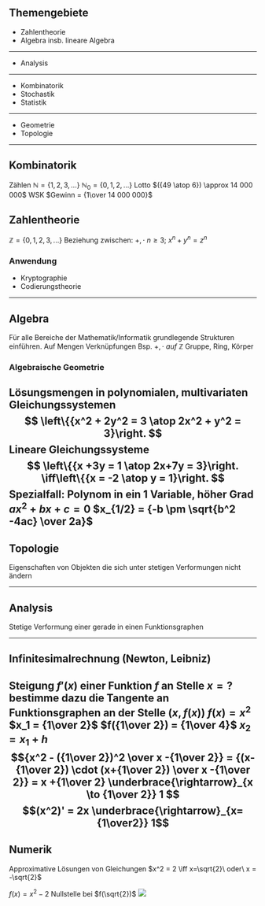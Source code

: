 ## Themengebiete
- Zahlentheorie
- Algebra insb. lineare Algebra
---
- Analysis
---
- Kombinatorik
- Stochastik
- Statistik
---
- Geometrie
- Topologie
---

## Kombinatorik
Zählen $\mathbb N = \{1, 2, 3, ...\}$ $\mathbb N_0 = \{0, 1, 2, ...\}$
Lotto $({49 \atop 6}) \approx 14 000 000$
WSK $Gewinn =  {1\over 14 000 000}$
## Zahlentheorie
$\mathbb Z = \{0, 1, 2, 3,...\}$ Beziehung zwischen: $+, \cdot$
$n \geq 3$; $x^n + y^n = z^n$

### Anwendung
- Kryptographie
- Codierungstheorie
---
## Algebra
Für alle Bereiche der Mathematik/Informatik grundlegende Strukturen einführen. Auf Mengen Verknüpfungen Bsp. $+, \cdot\ auf\ \mathbb Z$
Gruppe, Ring, Körper

### Algebraische Geometrie
Lösungsmengen in polynomialen, multivariaten Gleichungssystemen
$$
\left\{{x^2 + 2y^2 = 3 \atop
2x^2 + y^2 = 3}\right.
$$
Lineare Gleichungssysteme
$$
\left\{{x +3y = 1 \atop 2x+7y = 3}\right. \iff\left\{{x = -2 \atop y = 1}\right.
$$
Spezialfall: Polynom in ein 1 Variable, höher Grad
$ax^2 + bx +c = 0$
$x_{1/2} = {-b \pm \sqrt{b^2 -4ac} \over 2a}$
---
## Topologie
Eigenschaften von Objekten die sich unter stetigen Verformungen nicht ändern

---
## Analysis
Stetige Verformung einer gerade in einen Funktionsgraphen

---
## Infinitesimalrechnung (Newton, Leibniz)
Steigung $f'(x)$ einer Funktion $f$ an Stelle $x = ?$ bestimme dazu die Tangente an Funktionsgraphen an der Stelle $(x, f(x))$
$f(x) = x^2$
$x_1 = {1\over 2}$
$f({1\over 2}) = {1\over 4}$
$x_2 = x_1 +h$
$${x^2 - ({1\over 2})^2 \over x -{1\over 2}} = {(x-{1\over 2}) \cdot (x+{1\over 2}) \over  x -{1\over 2}} = x +{1\over 2} \underbrace{\rightarrow}_{x \to {1\over 2}} 1
$$
$$(x^2)' = 2x \underbrace{\rightarrow}_{x={1\over2}} 1$$
---
## Numerik
Approximative Lösungen von Gleichungen
$x^2 = 2 \iff x=\sqrt{2}\ oder\ x = -\sqrt{2}$

$f(x)= x^2-2$
Nullstelle bei $f(\sqrt{2})$
![](tangentssqrt2.png)

